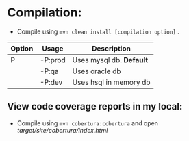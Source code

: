 # Compilation:

* Compile using `mvn clean install [compilation option]` .

| Option | Usage | Description | 
| ------------------ | ----- | ----------- |
| P | -P:prod | Uses mysql db. **Default**  |
|   | -P:qa | Uses oracle db |
|   | -P:dev | Uses hsql in memory db |

## View code coverage reports in my local:

* Compile using `mvn cobertura:cobertura` and open *target/site/cobertura/index.html*
